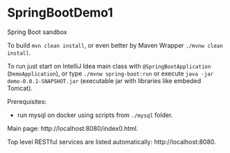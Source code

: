 # SpringBootDemo1
Spring Boot sandbox

To build `mvn clean install`, or even better by Maven Wrapper `./mvnw clean install`.

To run just start on IntelliJ Idea main class with `@SpringBootApplication` (`DemoApplication`),
or type `./mvnw spring-boot:run` or execute `java -jar demo-0.0.1-SNAPSHOT.jar` (executable jar with libraries like embeded Tomcat).

Prerequisites:
* run mysql on docker using scripts from `./mysql` folder.

Main page: http://localhost:8080/index0.html.

Top level RESTful services are listed automatically: http://localhost:8080.
